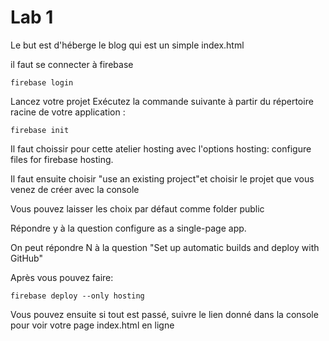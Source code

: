# Lab 1

Le but est d'héberge le blog qui est un simple index.html

il faut se connecter à firebase

```
firebase login
```

Lancez votre projet
Exécutez la commande suivante à partir du répertoire racine de votre application :
```
firebase init
```

Il faut choissir pour cette atelier hosting avec l'options hosting: configure files for firebase hosting.

Il faut ensuite choisir "use an existing project"et  choisir le projet que vous venez de créer avec la console 

Vous pouvez laisser les choix par défaut comme folder public

Répondre y à la question configure as a single-page app.

On peut répondre N à la question "Set up automatic builds and deploy with GitHub"

Après vous pouvez faire:

```
firebase deploy --only hosting
```

Vous pouvez ensuite si tout est passé, suivre le lien donné dans la console pour voir votre page index.html en ligne
